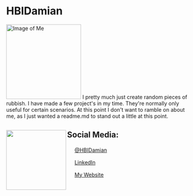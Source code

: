 
# HBIDamian

<img src="https://hbidamian.xyz/img/about/man.png" height="200px" alt="Image of Me">
I pretty much just create random pieces of rubbish. I have made a few project's in my time. They're normally only useful for certain scenarios. At this point I don't want to ramble on about me,  as I just wanted a readme.md to stand out a little at this point. 



## Social Media: <img align="left" width="160" height="160" src="https://hbidamian.xyz/img/about/color_grid.png">

<img src="https://cdn2.iconfinder.com/data/icons/social-media-2285/512/1_Twitter_colored_svg-256.png" height="16px"> <a href="https://twitter.com/hbidamian">@HBIDamian</a>

<img src="https://cdn2.iconfinder.com/data/icons/social-media-2285/512/1_Linkedin_unofficial_colored_svg-256.png" height="16px"> <a href="https://uk.linkedin.com/in/damian-hall-beal-ab3990186">LinkedIn</a>

<img src="https://cdn1.iconfinder.com/data/icons/material-core/20/language-512.png" height="16px"> <a href="https://hbidamian.xyz">My Website</a>
